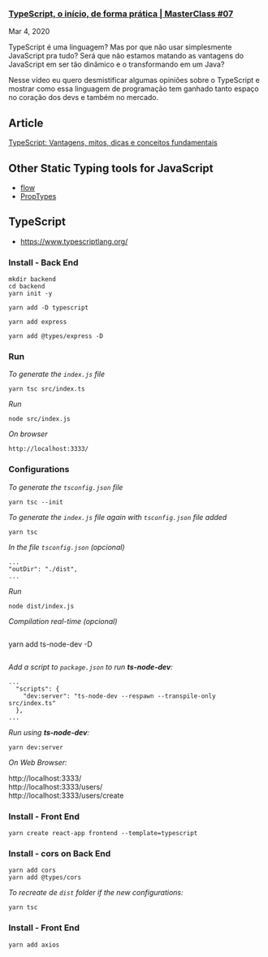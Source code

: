 ### [TypeScript, o início, de forma prática | MasterClass #07](https://www.youtube.com/watch?v=0mYq5LrQN1s&t=2243s)
Mar 4, 2020  

TypeScript é uma linguagem? Mas por que não usar simplesmente JavaScript pra tudo? Será que não estamos matando as vantagens do JavaScript em ser tão dinâmico e o transformando em um Java?  

Nesse vídeo eu quero desmistificar algumas opiniões sobre o TypeScript e mostrar como essa linguagem de programação tem ganhado tanto espaço no coração dos devs e também no mercado.  

## Article

[TypeScript: Vantagens, mitos, dicas e conceitos fundamentais](https://blog.rocketseat.com.br/typescript-vantagens-mitos-conceitos/)  

## Other Static Typing tools for JavaScript

- [flow](https://flow.org/)  
- [PropTypes](https://reactjs.org/docs/typechecking-with-proptypes.html)  

## TypeScript

- https://www.typescriptlang.org/

### Install - Back End

```
mkdir backend
cd backend
yarn init -y
```

```
yarn add -D typescript
```

```
yarn add express
```

```
yarn add @types/express -D
```

### Run

_To generate the ``index.js`` file_  
```
yarn tsc src/index.ts
```

_Run_  
```
node src/index.js
```

_On browser_
```
http://localhost:3333/
```

### Configurations

_To generate the ``tsconfig.json`` file_  
```
yarn tsc --init
```

_To generate the ``index.js`` file again with ``tsconfig.json`` file added_  
```
yarn tsc
```

_In the file ``tsconfig.json`` (opcional)_  
```
...
"outDir": "./dist",
...
```

_Run_  
```
node dist/index.js
```

_Compilation real-time (opcional)_  
```

```
yarn add ts-node-dev -D
```
```

_Add a script to ``package.json`` to run **ts-node-dev**:_  
```
...
  "scripts": {
    "dev:server": "ts-node-dev --respawn --transpile-only src/index.ts"
  },
...
```

_Run using **ts-node-dev**:_  
```
yarn dev:server
```

_On Web Browser:_  

http://localhost:3333/  
http://localhost:3333/users/  
http://localhost:3333/users/create  

### Install - Front End

```
yarn create react-app frontend --template=typescript
```

### Install - cors on Back End

```
yarn add cors
yarn add @types/cors
```

_To recreate de ``dist`` folder if the new configurations:_
```
yarn tsc
```

### Install - Front End

```
yarn add axios
```